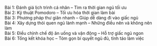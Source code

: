 Bài 1: Đánh giá lịch trình cá nhân – Tìm ra thời gian ngủ tối ưu  
Bài 2: Kỹ thuật Pomodoro – Tối ưu hóa thời gian làm bài  
Bài 3: Phương pháp thư giãn nhanh – Giúp dễ dàng đi vào giấc ngủ  
Bài 4: Xây dựng thói quen ngủ lành mạnh – Những điều nên và không nên làm  
Bài 5: Điều chỉnh chế độ ăn uống và vận động – Hỗ trợ giấc ngủ ngon  
Bài 6: Tổng kết khóa học – Tóm gọn bí quyết ngủ đủ, tỉnh táo làm việc